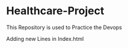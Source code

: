 # Healthcare-Project
This Repository is used to Practice the Devops

Adding new Lines in Index.html
